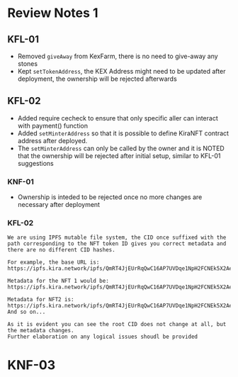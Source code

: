 

# Review Notes 1

## KFL-01
* Removed `giveAway` from KexFarm, there is no need to give-away any stones
* Kept `setTokenAddress`, the KEX Address might need to be updated after deployment, the ownership will be rejected afterwards

## KFL-02
* Added require cecheck to ensure that only specific aller can interact with payment() function
* Added `setMinterAddress` so that it is possible to define KiraNFT contract address after deployed.
* The `setMinterAddress` can only be called by the owner and it is NOTED that the ownership will be rejected after initial setup, similar to KFL-01 suggestions

### KNF-01
* Ownership is inteded to be rejected once no more changes are necessary after deployment

### KFL-02
```
We are using IPFS mutable file system, the CID once suffixed with the path corresponding to the NFT token ID gives you correct metadata and there are no different CID hashes.

For example, the base URL is: https://ipfs.kira.network/ipfs/QmRT4JjEUrRqQwC16AP7UVDqe1NpH2FCNEk5X2AezzHj5M

Metadata for the NFT 1 would be: https://ipfs.kira.network/ipfs/QmRT4JjEUrRqQwC16AP7UVDqe1NpH2FCNEk5X2AezzHj5M/1

Metadata for NFT2 is: https://ipfs.kira.network/ipfs/QmRT4JjEUrRqQwC16AP7UVDqe1NpH2FCNEk5X2AezzHj5M/2
And so on...

As it is evident you can see the root CID does not change at all, but the metadata changes.
Further elaboration on any logical issues shoudl be provided
```

# KNF-03

